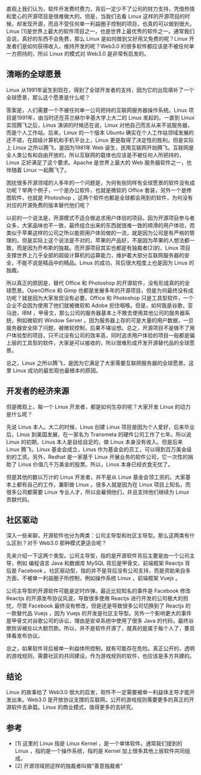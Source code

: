 直观上我们认为，软件开发费时费力，背后一定少不了公司的财力支持，凭借热情和爱心的开源项目是很难做大的。但是，当我们去看 Linux 这样的开源项目的时候，却发现开源，而且不受任何单一利益圈子控制的项目，也真的可以做到很大。Linux [1]是世界上最大的软件项目之一，也是世界上最优秀的软件之一。通常我们会说，真好的东西不会免费，那么 Linux 是如何做到又好用又免费的呢？Linux 开发者们是如何获得收入，维持开发的呢？Web3.0 的很多软件都应该是不被任何单一方把持的，所以 Linux 的模式对 Web3.0 是非常有启发的。

## 清晰的全球愿景

Linux 从1991年诞生到现在，得到了全球开发者的支持，因为它的出现填补了一个全球愿景，那么这个愿景是什么呢？

答案是，人们需要一个不被任何单一公司把持的互联网服务器操作系统。Linux 项目是1991年，由当时还在芬兰赫尔辛基大学上大二的 Linus 发起的。一直到 Linux 实现腾飞之后，Linus 演讲的时候还在说，Linux 对他自己而言从来不说服务器，而是个人工作站。后来，Linux 的一个版本 Ubuntu 确实在个人工作站领域发展的还不错，在超级计算机和手机平台上，Linux 更是取得了决定性的胜利。但是实际上 Linux 之所以腾飞，是因为1981年 Web 诞生，民用互联网开始腾飞。互联网是全人类公有和自由开放的，所以互联网的载体也应该是不被任何人所把持的，Linux 正好满足了这个要求。Apache 是世界上最大的 Web 服务器软件之一，也伴随着 Linux 一起腾飞了。

困扰很多开源领域的人多年的一个问题是，为何有些同样有全球愿景的软件没有成功呢？举两个例子，一个是办公软件，也就是微软的 Office 套装，另外一个是修图软件，也就是 Photoshop ，这两个软件也都是全球都会用到的软件，为何没有对应的开源免费的版本替代他们呢？

以前的一个说法是，开源模式不适合做追求用户体验的项目。因为开源项目参与者众多，大家品味也不一致，最终组合出来的东西就很难一致的顺滑的用户体验，而类似于苹果这样的公司之所以能把用户体验做的一流，就是因为公司是有严格的管理的。但是实际上这个说法是不对的，苹果的产品好，不是因为苹果的人想法都一致，而是因为乔布斯的独裁。而开源项目其实也都是有独裁者[2]的，Linux 项目支撑世界上几乎全部的超级计算机的运算能力，维护着大部分互联网服务器的安全，不能不说是精品中的精品。Linux 的成功，背后很大程度上也是因为 Linus 的独裁。

所以真正的原因是，替代 Office 和 Photoshop 的开源软件，没有形成真的的全球愿景。OpenOffice 和 Gimp 也都是发展多年的开源项目，但是为何最终没有成功呢？就是因为大家发现没有必要。Office 和 Photoshop 只是工具型软件，一个企业不会因为使用了他们就被微软和 Adobe 扼住咽喉。但是，如何我是谷歌，亚马逊，IBM ，甲骨文，那么公司的服务器基本上不敢去使用其他公司的服务器系统，例如微软的 Window Server 。因为服务器上存的可是大量的用户数据，一旦服务器安全除了问题，被微软控制，后果不堪设想。总之，开源项目不是做不了用户体验型的项目，只不过没有公司的效率高，同时追求用户体验的项目一般都是偏上层的工具型的软件，大家是可以接收的，所以很难形成开发开源替代品的全球愿景。

总之，Linux 之所以腾飞，是因为它满足了大家需要互联网服务器的全球愿景。这里 Linux 成功的最宏观也最根本的原因。

## 开发者的经济来源

但是微观上，每一个 Linux 开发者，都是如何生存的呢？大家开发 Linux 的动力是什么呢？

先说 Linus 本人。大二的时候，Linus 创建 Linux 项目是因为个人爱好，后来毕业后，Linus 到美国发展，在一家名为 Transmeta 的硬件公司工作了七年。所以说 Linux 的初期，Linus 本人是自给自足的，做 Linux 本身没有收入。但是后来 Linux 腾飞，Linux 基金会成立，Linus 作为基金会的员工，可以得到百万美金级别的工资。另外，Redhat 是一家基于 Linux 开展业务的软件公司，它一次性的捐助了 Linus 价值几千万美金的股票。所以，Linus 本身已经衣食无忧了。

但是其他的数以万计的 Linux 开发者，并不是从 Linux 基金会领工资的。大家基本上都有自己的工作，兼职做 Linux 。很多人就是因为在 Linux 项目上知名，而很多公司都需要 Linux 专业人才，所以会雇佣他们，并且支持他们继续为 Linux 贡献代码。

## 社区驱动

深入一些来聊，开源软件也分为两类：公司主导型和社区主导型。那么这两类有什么区别？对于 Web3.0 那种模式更适合呢？

先来介绍一下这两个类型。公司主导型，指的是开源软件背后主要是由一个公司主导，例如 编程语言 Java 和数据库 MySQL 背后是甲骨文，前端框架 Reactjs 背后是 Facebook 。社区驱动型，指的并不是背后没有公司支持，而是资助来自多方面，不被单一利益圈子所控制，例如操作系统 Linux ，前端框架 Vuejs 。

公司主导型的开源软件可能是定时炸弹。最近比较知名的事件是 Facebook 修改 Reactjs 的开源发布协议风波，导致很多使用 Reactjs 进行开发的公司极大的担忧，尽管 Facebook 最终没有修改，但是还是导致很多公司切换到了 Reactjs 的一款替代品 Vuejs ，因为 Vuejs 的开发是社区主导型。另外一个影响更大的事件是甲骨文对谷歌公司的诉讼，理由是安卓系统中使用了很多 Java 的代码，最终谷歌败诉被处以大额罚款。所以，并不是软件开源了，就真的是属于每个人了，要具体看发布协议。

总之，如果软件背后被单一利益体所控制，就有可能存在危险。真正公开的，透明的游戏规则，需要社区的共同建设，作为游戏规则的软件，也应该是多方共建的。

## 结论

Linux 的故事给了 Web3.0 很大的启发，软件不一定需要被单一利益体主导才能开发出来。Web3.0 是开放协议支撑的互联网，公开的游戏规则需要更多的真正的开源软件去承载。Linux 的商业模式，值得更多的去研究。


## 参考

- [1] 这里的 Linux 指是 Linux Kernel ，是一个单体软件。通常我们提到的 Linux ，指的是一个操作系统，指的是 Kernel 加上很多其他上层软件共同组成。
- [2] 开源领域把这样的独裁者叫做”善意独裁者“
